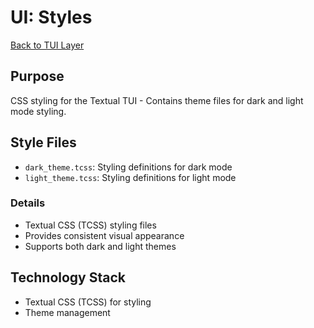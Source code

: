 # UI: Styles

[Back to TUI Layer](./tui_layer.md)

## Purpose
CSS styling for the Textual TUI - Contains theme files for dark and light mode styling.

## Style Files
- `dark_theme.tcss`: Styling definitions for dark mode
- `light_theme.tcss`: Styling definitions for light mode

### Details
- Textual CSS (TCSS) styling files
- Provides consistent visual appearance
- Supports both dark and light themes

## Technology Stack

- Textual CSS (TCSS) for styling
- Theme management